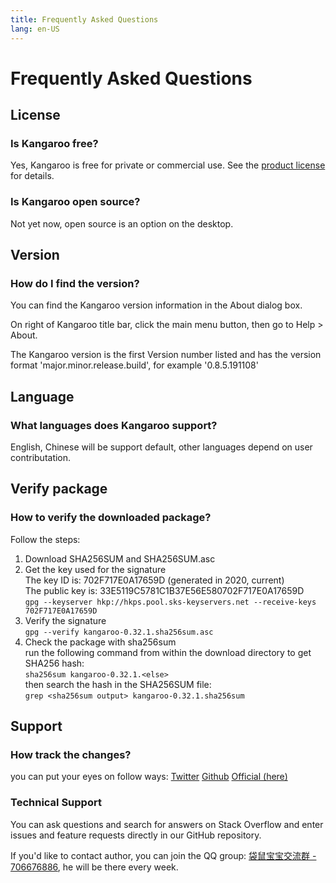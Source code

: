 ```yaml
---
title: Frequently Asked Questions
lang: en-US
---
```


# Frequently Asked Questions

## License
### Is Kangaroo free?
Yes, Kangaroo is free for private or commercial use. See the [product license](license.md) for details.

### Is Kangaroo open source?
Not yet now, open source is an option on the desktop.

## Version
### How do I find the version?
You can find the Kangaroo version information in the About dialog box.

On right of Kangaroo title bar, click the main menu button, then go to Help > About.

The Kangaroo version is the first Version number listed and has the version format 'major.minor.release.build', for example '0.8.5.191108'

## Language
### What languages does Kangaroo support?
English, Chinese will be support default, other languages depend on user contributation.

## Verify package
### How to verify the downloaded package?
Follow the steps:
1. Download SHA256SUM and SHA256SUM.asc
2. Get the key used for the signature<br/>
The key ID is: 702F717E0A17659D (generated in 2020, current)<br/>
The public key is: 33E5119C5781C1B37E56E580702F717E0A17659D <br/>
`gpg --keyserver hkp://hkps.pool.sks-keyservers.net --receive-keys 702F717E0A17659D`
3. Verify the signature<br/>
`gpg --verify kangaroo-0.32.1.sha256sum.asc`
4. Check the package with sha256sum<br/>
run the following command from within the download directory to get SHA256 hash:<br/>
`sha256sum kangaroo-0.32.1.<else>` <br/>
then search the hash in the SHA256SUM file:<br/>
`grep <sha256sum output> kangaroo-0.32.1.sha256sum`


## Support
### How track the changes?
you can put your eyes on follow ways:
[Twitter](https://twitter.com/Kangaroo)
[Github](https://github.com/dbkangaroo/kangaroo)
[Official (here)](https://dbkangaroo.github.io/)

### Technical Support
You can ask questions and search for answers on Stack Overflow and enter issues and feature requests directly in our GitHub repository.

If you'd like to contact author, you can join the QQ group: [袋鼠宝宝交流群 - 706676886](//shang.qq.com/wpa/qunwpa?idkey=90d913b2da6cd408f4f2fbec5c9167c5f1aea36eafbd3cf01ca9fd715e123f88), he will be there every week.

<Vssue :issue-id="3" :title="$title" />
